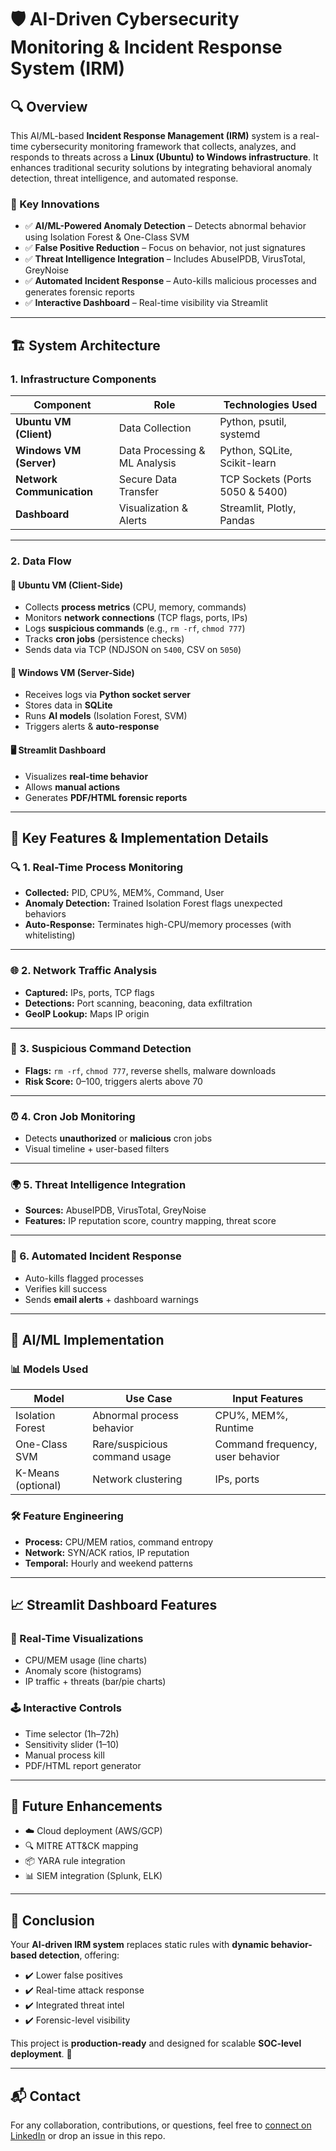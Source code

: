 # 🛡️ AI-Driven Cybersecurity Monitoring & Incident Response System (IRM)

## 🔍 Overview
This AI/ML-based **Incident Response Management (IRM)** system is a real-time cybersecurity monitoring framework that collects, analyzes, and responds to threats across a **Linux (Ubuntu) to Windows infrastructure**. It enhances traditional security solutions by integrating behavioral anomaly detection, threat intelligence, and automated response.

### 🚀 Key Innovations
- ✅ **AI/ML-Powered Anomaly Detection** – Detects abnormal behavior using Isolation Forest & One-Class SVM
- ✅ **False Positive Reduction** – Focus on behavior, not just signatures
- ✅ **Threat Intelligence Integration** – Includes AbuseIPDB, VirusTotal, GreyNoise
- ✅ **Automated Incident Response** – Auto-kills malicious processes and generates forensic reports
- ✅ **Interactive Dashboard** – Real-time visibility via Streamlit

---

## 🏗️ System Architecture

### 1. Infrastructure Components

| Component             | Role                          | Technologies Used                |
|----------------------|-------------------------------|----------------------------------|
| **Ubuntu VM (Client)**     | Data Collection               | Python, psutil, systemd           |
| **Windows VM (Server)**    | Data Processing & ML Analysis | Python, SQLite, Scikit-learn      |
| **Network Communication**  | Secure Data Transfer          | TCP Sockets (Ports 5050 & 5400)   |
| **Dashboard**              | Visualization & Alerts        | Streamlit, Plotly, Pandas         |

---

### 2. Data Flow

#### 🔹 Ubuntu VM (Client-Side)
- Collects **process metrics** (CPU, memory, commands)
- Monitors **network connections** (TCP flags, ports, IPs)
- Logs **suspicious commands** (e.g., `rm -rf`, `chmod 777`)
- Tracks **cron jobs** (persistence checks)
- Sends data via TCP (NDJSON on `5400`, CSV on `5050`)

#### 🔸 Windows VM (Server-Side)
- Receives logs via **Python socket server**
- Stores data in **SQLite**
- Runs **AI models** (Isolation Forest, SVM)
- Triggers alerts & **auto-response**

#### 🖥️ Streamlit Dashboard
- Visualizes **real-time behavior**
- Allows **manual actions**
- Generates **PDF/HTML forensic reports**

---

## 🧠 Key Features & Implementation Details

### 🔍 1. Real-Time Process Monitoring
- **Collected:** PID, CPU%, MEM%, Command, User
- **Anomaly Detection:** Trained Isolation Forest flags unexpected behaviors
- **Auto-Response:** Terminates high-CPU/memory processes (with whitelisting)

---

### 🌐 2. Network Traffic Analysis
- **Captured:** IPs, ports, TCP flags
- **Detections:** Port scanning, beaconing, data exfiltration
- **GeoIP Lookup:** Maps IP origin

---

### 🧾 3. Suspicious Command Detection
- **Flags:** `rm -rf`, `chmod 777`, reverse shells, malware downloads
- **Risk Score:** 0–100, triggers alerts above 70

---

### ⏰ 4. Cron Job Monitoring
- Detects **unauthorized** or **malicious** cron jobs
- Visual timeline + user-based filters

---

### 🌍 5. Threat Intelligence Integration
- **Sources:** AbuseIPDB, VirusTotal, GreyNoise
- **Features:** IP reputation score, country mapping, threat score

---

### 🤖 6. Automated Incident Response
- Auto-kills flagged processes
- Verifies kill success
- Sends **email alerts** + dashboard warnings

---

## 🧬 AI/ML Implementation

### 📊 Models Used

| Model             | Use Case                      | Input Features                    |
|------------------|-------------------------------|------------------------------------|
| Isolation Forest | Abnormal process behavior     | CPU%, MEM%, Runtime                |
| One-Class SVM    | Rare/suspicious command usage | Command frequency, user behavior   |
| K-Means (optional) | Network clustering           | IPs, ports                         |

### 🛠️ Feature Engineering
- **Process:** CPU/MEM ratios, command entropy
- **Network:** SYN/ACK ratios, IP reputation
- **Temporal:** Hourly and weekend patterns

---

## 📈 Streamlit Dashboard Features

### 📡 Real-Time Visualizations
- CPU/MEM usage (line charts)
- Anomaly score (histograms)
- IP traffic + threats (bar/pie charts)

### 🕹️ Interactive Controls
- Time selector (1h–72h)
- Sensitivity slider (1–10)
- Manual process kill
- PDF/HTML report generator

---

## 🔮 Future Enhancements
- ☁️ Cloud deployment (AWS/GCP)
- 🔍 MITRE ATT&CK mapping
- 📦 YARA rule integration
- 📊 SIEM integration (Splunk, ELK)

---

## 🏁 Conclusion
Your **AI-driven IRM system** replaces static rules with **dynamic behavior-based detection**, offering:

- ✔️ Lower false positives
- ✔️ Real-time attack response
- ✔️ Integrated threat intel
- ✔️ Forensic-level visibility

This project is **production-ready** and designed for scalable **SOC-level deployment**. 🚀

---

## 📬 Contact
For any collaboration, contributions, or questions, feel free to [connect on LinkedIn](https://linkedin.com/) or drop an issue in this repo.

